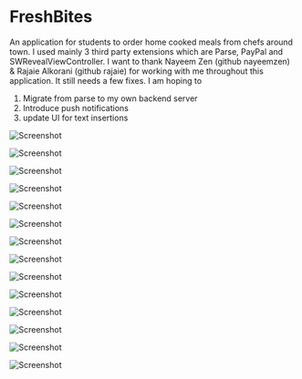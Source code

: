 # FreshBites
An application for students to order home cooked meals from chefs around town. I used mainly 3 third party extensions which are Parse, PayPal and SWRevealViewController. I want to thank Nayeem Zen (github nayeemzen) & Rajaie Alkorani (github rajaie) for working with me throughout this application. It still needs a few fixes. I am hoping to 

1) Migrate from parse to my own backend server
2) Introduce push notifications 
3) update UI for text insertions

![Screenshot](/FreshBitesScreenShots/1.jpg)



![Screenshot](/FreshBitesScreenShots/2.jpg)



![Screenshot](/FreshBitesScreenShots/3.jpg)



![Screenshot](/FreshBitesScreenShots/4.jpg)



![Screenshot](/FreshBitesScreenShots/5.jpg)



![Screenshot](/FreshBitesScreenShots/6.jpg)



![Screenshot](/FreshBitesScreenShots/7.jpg)



![Screenshot](/FreshBitesScreenShots/8.jpg)



![Screenshot](/FreshBitesScreenShots/9.jpg)



![Screenshot](/FreshBitesScreenShots/10.jpg)



![Screenshot](/FreshBitesScreenShots/11.jpg)



![Screenshot](/FreshBitesScreenShots/12.jpg)



![Screenshot](/FreshBitesScreenShots/13.jpg)



![Screenshot](/FreshBitesScreenShots/14.jpg)



